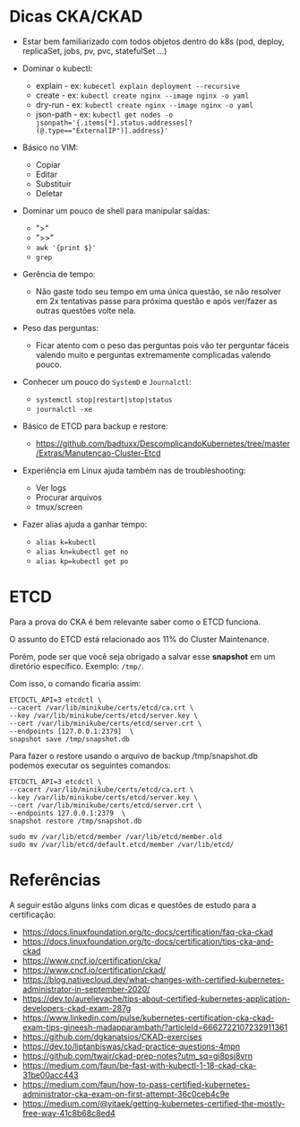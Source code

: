 # Dicas CKA/CKAD

 * Estar bem familiarizado com todos objetos dentro do k8s (pod, deploy, replicaSet, jobs, pv, pvc, statefulSet ...)

 * Dominar o kubectl:
    * explain   - ex: ``kubecetl explain deployment --recursive``
    * create    - ex: ``kubectl create nginx --image nginx -o yaml``
    * dry-run   - ex: ``kubectl create nginx --image nginx -o yaml``
    * json-path - ex: ``kubectl get nodes -o jsonpath='{.items[*].status.addresses[?(@.type=="ExternalIP")].address}'``

 * Básico no VIM:
    * Copiar
    * Editar
    * Substituir
    * Deletar

 * Dominar um pouco de shell para manipular saídas:
    * ">"
    * ">>"
    * ``awk '{print $}'``
    * ``grep``

 * Gerência de tempo:
    * Não gaste todo seu tempo em uma única questão, se não resolver em 2x tentativas passe para próxima questão e após ver/fazer as outras questões volte nela.

 * Peso das perguntas:
    * Ficar atento com o peso das perguntas pois vão ter perguntar fáceis valendo muito e perguntas extremamente complicadas valendo pouco.

 * Conhecer um pouco do ``SystemD`` e ``Journalctl``:
    * ``systemctl stop|restart|stop|status``
    * ``journalctl -xe``

 * Básico de ETCD para backup e restore:
   * https://github.com/badtuxx/DescomplicandoKubernetes/tree/master/Extras/Manutencao-Cluster-Etcd

 * Experiência em Linux ajuda também nas de troubleshooting:
   * Ver logs
   * Procurar arquivos
   * tmux/screen


 * Fazer alias ajuda a ganhar tempo:
   * ``alias k=kubectl``
   * ``alias kn=kubectl get no``
   * ``alias kp=kubectl get po``

# ETCD

Para a prova do CKA é bem relevante saber como o ETCD funciona.

O assunto do ETCD está relacionado aos 11% do Cluster Maintenance.

Porém, pode ser que você seja obrigado a salvar esse **snapshot** em um diretório específico. Exemplo: ``/tmp/``.

Com isso, o comando ficaria assim:

```
ETCDCTL_API=3 etcdctl \
--cacert /var/lib/minikube/certs/etcd/ca.crt \
--key /var/lib/minikube/certs/etcd/server.key \
--cert /var/lib/minikube/certs/etcd/server.crt \
--endpoints [127.0.0.1:2379]  \
snapshot save /tmp/snapshot.db
```

Para fazer o restore usando o arquivo de backup /tmp/snapshot.db podemos executar os seguintes comandos:

```
ETCDCTL_API=3 etcdctl \
--cacert /var/lib/minikube/certs/etcd/ca.crt \
--key /var/lib/minikube/certs/etcd/server.key \
--cert /var/lib/minikube/certs/etcd/server.crt \
--endpoints 127.0.0.1:2379  \
snapshot restore /tmp/snapshot.db

sudo mv /var/lib/etcd/member /var/lib/etcd/member.old
sudo mv /var/lib/etcd/default.etcd/member /var/lib/etcd/
```

# Referências

A seguir estão alguns links com dicas e questões de estudo para a certificação:

* https://docs.linuxfoundation.org/tc-docs/certification/faq-cka-ckad
* https://docs.linuxfoundation.org/tc-docs/certification/tips-cka-and-ckad
* https://www.cncf.io/certification/cka/
* https://www.cncf.io/certification/ckad/
* https://blog.nativecloud.dev/what-changes-with-certified-kubernetes-administrator-in-september-2020/
* https://dev.to/aurelievache/tips-about-certified-kubernetes-application-developers-ckad-exam-287g
* https://www.linkedin.com/pulse/kubernetes-certification-cka-ckad-exam-tips-gineesh-madapparambath/?articleId=6662722107232911361
* https://github.com/dgkanatsios/CKAD-exercises
* https://dev.to/liptanbiswas/ckad-practice-questions-4mpn
* https://github.com/twajr/ckad-prep-notes?utm_sq=gi8psj8vrn
* https://medium.com/faun/be-fast-with-kubectl-1-18-ckad-cka-31be00acc443
* https://medium.com/faun/how-to-pass-certified-kubernetes-administrator-cka-exam-on-first-attempt-36c0ceb4c9e
* https://medium.com/@yitaek/getting-kubernetes-certified-the-mostly-free-way-41c8b68c8ed4

